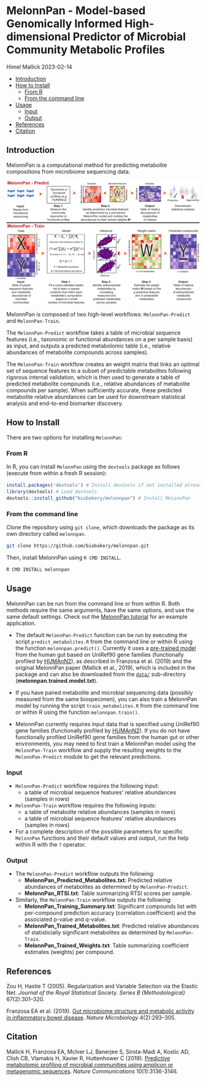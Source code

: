 MelonnPan - Model-based Genomically Informed High-dimensional Predictor of Microbial Community Metabolic Profiles
================
Himel Mallick
2023-02-14

-   [Introduction](#introduction)
-   [How to Install](#how-to-install)
    -   [From R](#from-r)
    -   [From the command line](#from-the-command-line)
-   [Usage](#usage)
    -   [Input](#input)
    -   [Output](#output)
-   [References](#references)
-   [Citation](#citation)

Introduction
------------

MelonnPan is a computational method for predicting metabolite compositions from microbiome sequencing data.

![Overview of MelonnPan](./vignettes/Figure_0.jpg)

MelonnPan is composed of two high-level workflows: `MelonnPan-Predict` and `MelonnPan-Train`.

The `MelonnPan-Predict` workflow takes a table of microbial sequence features (i.e., taxonomic or functional abundances on a per sample basis) as input, and outputs a predicted metabolomic table (i.e., relative abundances of metabolite compounds across samples).

The `MelonnPan-Train` workflow creates an weight matrix that links an optimal set of sequence features to a subset of predictable metabolites following rigorous internal validation, which is then used to generate a table of predicted metabolite compounds (i.e., relative abundances of metabolite compounds per sample). When sufficiently accurate, these predicted metabolite relative abundances can be used for downstream statistical analysis and end-to-end biomarker discovery.

How to Install
--------------

There are two options for installing `MelonnPan`:

### From R

In R, you can install `MelonnPan` using the `devtools` package as follows (execute from within a fresh R session):

``` r
install.packages('devtools') # Install devtools if not installed already
library(devtools) # Load devtools
devtools::install_github("biobakery/melonnpan") # Install MelonnPan
```

### From the command line

Clone the repository using `git clone`, which downloads the package as its own directory called `melonnpan`.

``` bash
git clone https://github.com/biobakery/melonnpan.git
```

Then, install MelonnPan using `R CMD INSTALL`.

``` bash
R CMD INSTALL melonnpan
```

Usage
-----

MelonnPan can be run from the command line or from within R. Both methods require the same arguments, have the same options, and use the same default settings. Check out the [MelonnPan tutorial](https://github.com/biobakery/biobakery/wiki/melonnpan) for an example application.

-   The default `MelonnPan-Predict` function can be run by executing the script `predict_metabolites.R` from the command line or within R using the function `melonnpan.predict()`. Currently it uses a [pre-trained model](https://github.com/biobakery/melonnpan/blob/master/data/melonnpan.trained.model.txt) from the human gut based on UniRef90 gene families (functionally profiled by [HUMAnN2](http://huttenhower.sph.harvard.edu/humann2)), as described in Franzosa et al. (2019) and the original MelonnPan paper (Mallick et al., 2019), which is included in the package and can also be downloaded from the [`data/`](https://github.com/biobakery/melonnpan/blob/master/data) sub-directory (**melonnpan.trained.model.txt**).

-   If you have paired metabolite and microbial sequencing data (possibly measured from the same biospecimen), you can also train a MelonnPan model by running the script `train_metabolites.R` from the command line or within R using the function `melonnpan.train()`.

-   MelonnPan currently requires input data that is specified using UniRef90 gene families (functionally profiled by [HUMAnN2](http://huttenhower.sph.harvard.edu/humann2)). If you do not have functionally profiled UniRef90 gene families from the human gut or other environments, you may need to first train a MelonnPan model using the `MelonnPan-Train` workflow and supply the resulting weights to the `MelonnPan-Predict` module to get the relevant predictions.

### Input

-   `MelonnPan-Predict` workflow requires the following input:
    -   a table of microbial sequence features' relative abundances (samples in rows)
-   `MelonnPan-Train` workflow requires the following inputs:
    -   a table of metabolite relative abundances (samples in rows)
    -   a table of microbial sequence features' relative abundances (samples in rows)
-   For a complete description of the possible parameters for specific `MelonnPan` functions and their default values and output, run the help within R with the `?` operator.

### Output

-   The `MelonnPan-Predict` workflow outputs the following:
    -   **MelonnPan\_Predicted\_Metabolites.txt**: Predicted relative abundances of metabolites as determined by `MelonnPan-Predict`.
    -   **MelonnPan\_RTSI.txt**: Table summarizing RTSI scores per sample.
-   Similarly, the `MelonnPan-Train` workflow outputs the following:
    -   **MelonnPan\_Training\_Summary.txt**: Significant compounds list with per-compound prediction accuracy (correlation coefficient) and the associated p-value and q-value.
    -   **MelonnPan\_Trained\_Metabolites.txt**: Predicted relative abundances of statisticially significant metabolites as determined by `MelonnPan-Train`.
    -   **MelonnPan\_Trained\_Weights.txt**: Table summarizing coefficient estimates (weights) per compound.

References
----------

Zou H, Hastie T (2005). Regularization and Variable Selection via the Elastic Net. *Journal of the Royal Statistical Society. Series B (Methodological)* 67(2):301–320.

Franzosa EA et al. (2019). [Gut microbiome structure and metabolic activity in inflammatory bowel disease](https://www.ncbi.nlm.nih.gov/pubmed/30531976). *Nature Microbiology* 4(2):293–305.

Citation
--------

Mallick H, Franzosa EA, McIver LJ, Banerjee S, Sirota-Madi A, Kostic AD, Clish CB, Vlamakis H, Xavier R, Huttenhower C (2019). [Predictive metabolomic profiling of microbial communities using amplicon or metagenomic sequences](https://www.ncbi.nlm.nih.gov/pubmed/31316056). *Nature Communications* 10(1):3136-3146.
